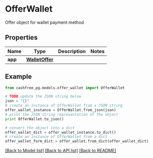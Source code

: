 # OfferWallet

Offer object for wallet payment method

## Properties
Name | Type | Description | Notes
------------ | ------------- | ------------- | -------------
**app** | [**WalletOffer**](WalletOffer.md) |  | 

## Example

```python
from cashfree_pg.models.offer_wallet import OfferWallet

# TODO update the JSON string below
json = "{}"
# create an instance of OfferWallet from a JSON string
offer_wallet_instance = OfferWallet.from_json(json)
# print the JSON string representation of the object
print OfferWallet.to_json()

# convert the object into a dict
offer_wallet_dict = offer_wallet_instance.to_dict()
# create an instance of OfferWallet from a dict
offer_wallet_form_dict = offer_wallet.from_dict(offer_wallet_dict)
```
[[Back to Model list]](../README.md#documentation-for-models) [[Back to API list]](../README.md#documentation-for-api-endpoints) [[Back to README]](../README.md)


